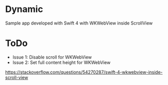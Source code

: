 # Dynamic
Sample app developed with Swift 4 with WKWebView inside ScrollView

# ToDo
- Issue 1: Disable scroll for WKWebView
- Issue 2: Set full content height for WKWebView

https://stackoverflow.com/questions/54270287/swift-4-wkwebview-inside-scroll-view
